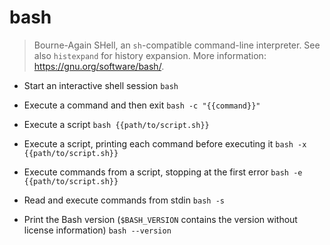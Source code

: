 # bash
> Bourne-Again SHell, an `sh`-compatible command-line interpreter.
> See also `histexpand` for history expansion.
> More information: <https://gnu.org/software/bash/>.

- Start an interactive shell session
`bash`

- Execute a command and then exit
`bash -c "{{command}}"`

- Execute a script
`bash {{path/to/script.sh}}`

- Execute a script, printing each command before executing it
`bash -x {{path/to/script.sh}}`

- Execute commands from a script, stopping at the first error
`bash -e {{path/to/script.sh}}`

- Read and execute commands from stdin
`bash -s`

- Print the Bash version (`$BASH_VERSION` contains the version without license information)
`bash --version`
